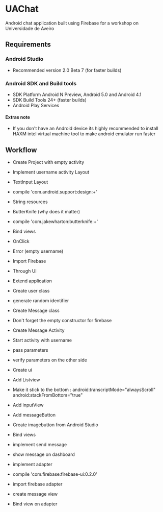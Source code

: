 # UAChat

Android chat application built using Firebase for a workshop on Universidade de Aveiro

## Requirements
### Android Studio
 - Recommended version 2.0 Beta 7 (for faster builds)

### Android SDK and Build tools
 - SDK Platform Android N Preview, Android 5.0 and Android 4.1
 - SDK Build Tools 24+ (faster builds)
 - Android Play Services
 
#### Extras note
 - If you don't have an Android device its highly recommended to install 
 HAXM intel virtual machine tool to make android emulator run faster


## Workflow

 - Create Project with empty activity
 
 - Implement username activity Layout
 
 - TextInput Layout 
  - compile 'com.android.support:design:+'
 
 - String resources
 
 - ButterKnife (why does it matter)
  - compile 'com.jakewharton:butterknife:+'
 
 - Bind views
  - OnClick
  - Error (empty username)
 
 - Import Firebase
  - Through UI
  - Extend application
 
 - Create user class
  - generate random identifier
 
 - Create Message class
  - Don't forget the empty constructor for firebase 
 
 - Create Message Activity
 
 - Start activity with username
  - pass parameters
  - verify parameters on the other side
 
 - Create ui 
  - Add Listview
  - Make it stick to the bottom :
  android:transcriptMode="alwaysScroll"
  android:stackFromBottom="true"
  - Add inputView
  - Add messageButton
  - Create imagebutton from Android Studio
  - Bind views
 
 - implement send message
 
 - show message on dashboard
 
 - implement adapter
  - compile 'com.firebase:firebase-ui:0.2.0'
  - import firebase adapter
  - create message view 
  - Bind view on adapter
